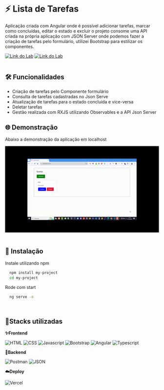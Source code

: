 # ⚡️ Lista de Tarefas

Aplicação criada com Angular onde é possível adicionar tarefas, marcar como concluídas, editar o estado e excluir o projeto consome uma API criada na própria aplicação com JSON Server onde podemos fazer a criação de tarefas pelo formulário, utilizei Bootstrap para estilizar os componentes.

[![Link do Lab](https://img.shields.io/badge/▶-000?style=for-the-badge&logo=movie&logoColor=E94D5F)](https://lista-de-tarefas-pa8ntnr2v-fabianosantos79s-projects.vercel.app/)
[![Link do Lab](https://img.shields.io/badge/Acesse%20o%20Projeto%20na%20Web-F4181C?style=for-the-badge)](https://lista-de-tarefas-pa8ntnr2v-fabianosantos79s-projects.vercel.app/)
<br/><br/>

## 🛠 Funcionalidades

- Criação de tarefas pelo Componente formulário
- Consulta de tarefas cadastradas no Json Serve
- Atualização de tarefas para o estado concluída e vice-versa
- Deletar tarefas
- Gestão realizada com RXJS utilizando Observables e a API Json Server

## 🌐 Demonstração

Abaixo a demonstração da aplicação em localhost

![App Screenshot](https://raw.githubusercontent.com/fabianosantos79/ListaDeTarefas/refs/heads/main/src/assets/todo.gif)
<br/><br/>

## 🚀 Instalação

Instale utilizando npm

```bash
  npm install my-project
  cd my-project
```

Rode com start

```bash
  ng serve -o
```

<br/>

## 🔗Stacks utilizadas

**✨Frontend**

![HTML](https://img.shields.io/badge/HTML5-E34F26?style=for-the-badge&logo=html5&logoColor=white) ![CSS](https://img.shields.io/badge/CSS3-1572B6?style=for-the-badge&logo=css3&logoColor=white) ![Javascript](https://img.shields.io/badge/JavaScript-323330?style=for-the-badge&logo=javascript&logoColor=F7DF1E) ![Bootstrap](https://img.shields.io/badge/Bootstrap-563D7C?style=for-the-badge&logo=bootstrap&logoColor=white) ![Angular](https://img.shields.io/badge/Angular-DD0031?style=for-the-badge&logo=angular&logoColor=white) ![Typescript](https://img.shields.io/badge/TypeScript-007ACC?style=for-the-badge&logo=typescript&logoColor=white)
<br/>

**🔨Backend**

![Postman](https://img.shields.io/badge/Postman-FF6C37?style=for-the-badge&logo=Postman&logoColor=white) ![JSON](https://img.shields.io/badge/json-5E5C5C?style=for-the-badge&logo=json&logoColor=white)
<br/>

**☁️Deploy**

![Vercel](https://img.shields.io/badge/vercel-%23000000.svg?style=for-the-badge&logo=vercel&logoColor=white)
